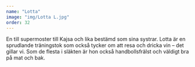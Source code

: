 ```yaml
---
name: "Lotta"
image: "img/Lotta L.jpg"
order: 32
---
```

En till supermoster till Kajsa och lika bestämd som sina systrar. Lotta är en sprudlande träningstok som också tycker om att resa och dricka vin – det gillar vi. Som de flesta i släkten är hon också handbollsfrälst och väldigt bra på mat och bak.
